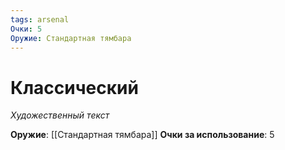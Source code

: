 ```yaml
---
tags: arsenal
Очки: 5
Оружие: Стандартная тямбара
---
```


# Классический

*Художественный текст*

**Оружие**: [[Стандартная тямбара]]
**Очки за использование**: 5